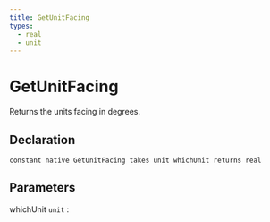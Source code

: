 ```yaml
---
title: GetUnitFacing
types:
  - real
  - unit
---
```


# GetUnitFacing
Returns the units facing in degrees.

## Declaration

```jass
constant native GetUnitFacing takes unit whichUnit returns real
```

## Parameters
whichUnit `unit`
: 

